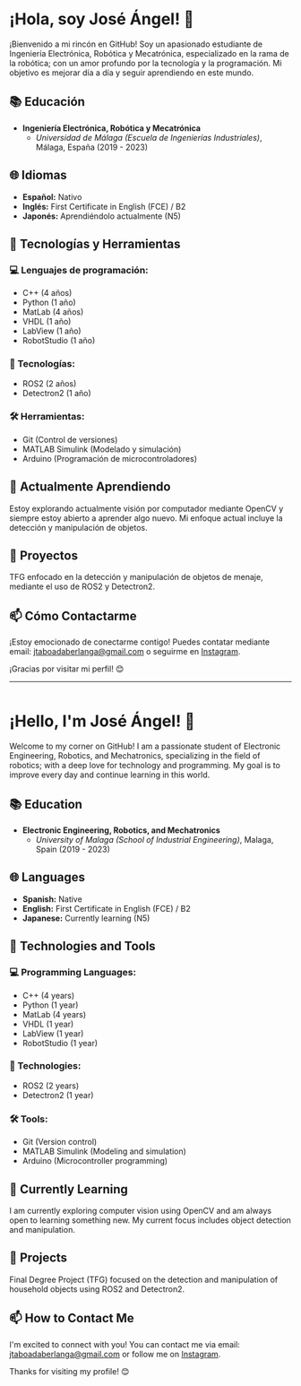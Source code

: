 # ¡Hola, soy José Ángel! 👋

¡Bienvenido a mi rincón en GitHub! Soy un apasionado estudiante de Ingeniería Electrónica, Robótica y Mecatrónica, especializado en la rama de la robótica; con un amor profundo por la tecnología y la programación. Mi objetivo es mejorar día a día y seguir aprendiendo en este mundo.

## 📚 Educación

- **Ingeniería Electrónica, Robótica y Mecatrónica**
  - *Universidad de Málaga (Escuela de Ingenierías Industriales)*, Málaga, España (2019 - 2023)

## 🌐 Idiomas

- **Español:** Nativo
- **Inglés:** First Certificate in English (FCE) / B2
- **Japonés:** Aprendiéndolo actualmente (N5)

## 🔧 Tecnologías y Herramientas

### 💻 Lenguajes de programación:

- C++ (4 años)
- Python (1 año)
- MatLab (4 años)
- VHDL (1 año)
- LabView (1 año)
- RobotStudio (1 año)

### 🚀 Tecnologías:

- ROS2 (2 años)
- Detectron2 (1 año)

### 🛠 Herramientas:

- Git (Control de versiones)
- MATLAB Simulink (Modelado y simulación)
- Arduino (Programación de microcontroladores)

## 🌱 Actualmente Aprendiendo

Estoy explorando actualmente visión por computador mediante OpenCV y siempre estoy abierto a aprender algo nuevo. Mi enfoque actual incluye la detección y manipulación de objetos.

## 💼 Proyectos

TFG enfocado en la detección y manipulación de objetos de menaje, mediante el uso de ROS2 y Detectron2.

## 📫 Cómo Contactarme

¡Estoy emocionado de conectarme contigo! Puedes contatar mediante email: jtaboadaberlanga@gmail.com o seguirme en [Instagram](https://www.instagram.com/jtaboadab/).

¡Gracias por visitar mi perfil! 😊

---

<div style="float: right;">

# ¡Hello, I'm José Ángel! 👋

Welcome to my corner on GitHub! I am a passionate student of Electronic Engineering, Robotics, and Mechatronics, specializing in the field of robotics; with a deep love for technology and programming. My goal is to improve every day and continue learning in this world.

## 📚 Education

- **Electronic Engineering, Robotics, and Mechatronics**
  - *University of Malaga (School of Industrial Engineering)*, Malaga, Spain (2019 - 2023)

## 🌐 Languages

- **Spanish:** Native
- **English:** First Certificate in English (FCE) / B2
- **Japanese:** Currently learning (N5)

## 🔧 Technologies and Tools

### 💻 Programming Languages:

- C++ (4 years)
- Python (1 year)
- MatLab (4 years)
- VHDL (1 year)
- LabView (1 year)
- RobotStudio (1 year)

### 🚀 Technologies:

- ROS2 (2 years)
- Detectron2 (1 year)

### 🛠 Tools:

- Git (Version control)
- MATLAB Simulink (Modeling and simulation)
- Arduino (Microcontroller programming)

## 🌱 Currently Learning

I am currently exploring computer vision using OpenCV and am always open to learning something new. My current focus includes object detection and manipulation.

## 💼 Projects

Final Degree Project (TFG) focused on the detection and manipulation of household objects using ROS2 and Detectron2.

## 📫 How to Contact Me

I'm excited to connect with you! You can contact me via email: jtaboadaberlanga@gmail.com or follow me on [Instagram](https://www.instagram.com/jtaboadab/).

Thanks for visiting my profile! 😊

</div>

